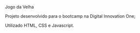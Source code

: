 Jogo da Velha

Projeto desenvolvido para o bootcamp na Digital Innovation One;

Utilizado HTML, CSS e Javascript.